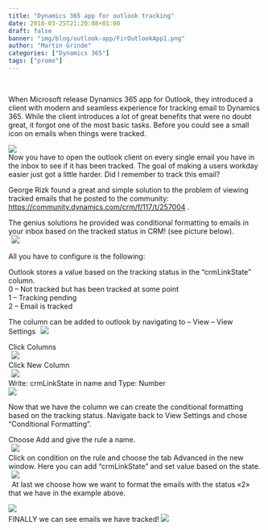 ```yaml
---
title: "Dynamics 365 app for outlook tracking"
date: 2018-03-25T21:20:08+01:00
draft: false
banner: "img/blog/outlook-app/FirOutlookApp1.png"
author: "Martin Grinde"
categories: ["Dynamics 365"]
tags: ["promo"]
---
```


<br>

When Microsoft release Dynamics 365 app for Outlook, they introduced a client with modern and seamless experience for tracking email to Dynamics 365. While the client introduces a lot of great benefits that were no doubt great, it forgot one of the most basic tasks. Before you could see a small icon on emails when things were tracked. 

<img class="img-fluid mt-4 mb-4" src="/img/blog/outlook-app/OutlookApp1.png" /> 
<br>
Now you have to open the outlook client on every single email you have in the inbox to see if it has been tracked. The goal of making a users workday easier just got a little harder. Did I remember to track this email?  
 
George Rizk found a great and simple solution to the problem of viewing tracked emails that he posted to the community: https://community.dynamics.com/crm/f/117/t/257004 .  
 
The genius solutions he provided was conditional formatting to emails in your inbox based on the tracked status in CRM! (see picture below).  
  
<img class="img-fluid mt-4 mb-4" src="/img/blog/outlook-app/OutlookApp2.png" /> 
 
All you have to configure is the following:  
 
Outlook stores a value based on the tracking status in the “crmLinkState” column. <br> 
0 – Not tracked but has been tracked at some point <br>
1 – Tracking pending <br>
2 – Email is tracked <br>
 
The column can be added to outlook by navigating to – View – View Settings 
  
<img class="img-fluid mt-4 mb-4" src="/img/blog/outlook-app/OutlookApp3.jpg" /> 

Click Columns <br>
  
<img class="img-fluid mt-4 mb-4" src="/img/blog/outlook-app/OutlookApp4.png" /> 
  <br>
Click New Column 
<br>
  
<img class="img-fluid mt-4 mb-4" src="/img/blog/outlook-app/OutlookApp5.png" /> 
  <br>
Write: crmLinkState in name and Type: Number 
<br>
<img class="img-fluid mt-4 mb-4" src="/img/blog/outlook-app/OutlookApp6.png" />  

Now that we have the column we can create the conditional formatting based on the tracking status. Navigate back to View Settings and chose “Conditional Formatting”.  

Choose Add and give the rule a name.  
  
<img class="img-fluid mt-4 mb-4" src="/img/blog/outlook-app/OutlookApp7.png" /> 
  <br>
Click on condition on the rule and choose the tab Advanced in the new window. Here you can add “crmLinkState” and set value based on the state.  
  
<img class="img-fluid mt-4 mb-4" src="/img/blog/outlook-app/OutlookApp8.png" /> 
<br>  
At last we choose how we want to format the emails with the status «2» that we have in the example above.  

<img class="img-fluid mt-4 mb-4" src="/img/blog/outlook-app/OutlookApp9.png" /> 
  <br>
FINALLY we can see emails we have tracked! 

<img class="img-fluid mt-4 mb-4" src="/img/blog/outlook-app/OutlookApp10.png" /> 
 